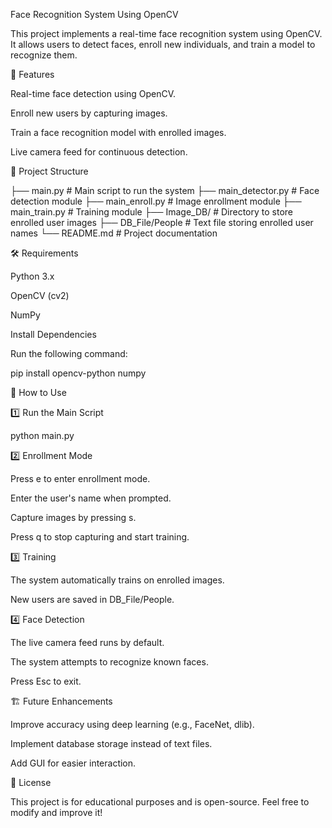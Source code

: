 Face Recognition System Using OpenCV

This project implements a real-time face recognition system using OpenCV. It allows users to detect faces, enroll new individuals, and train a model to recognize them.

🚀 Features

  Real-time face detection using OpenCV.

  Enroll new users by capturing images.

  Train a face recognition model with enrolled images.

  Live camera feed for continuous detection.

📂 Project Structure

├── main.py                # Main script to run the system
├── main_detector.py       # Face detection module
├── main_enroll.py         # Image enrollment module
├── main_train.py          # Training module
├── Image_DB/             # Directory to store enrolled user images
├── DB_File/People        # Text file storing enrolled user names
└── README.md             # Project documentation

🛠 Requirements

  Python 3.x

  OpenCV (cv2)

  NumPy

Install Dependencies

  Run the following command:

  pip install opencv-python numpy

📸 How to Use

  1️⃣ Run the Main Script

  python main.py

  2️⃣ Enrollment Mode

  Press e to enter enrollment mode.

  Enter the user's name when prompted.

  Capture images by pressing s.

  Press q to stop capturing and start training.

3️⃣ Training

  The system automatically trains on enrolled images.

  New users are saved in DB_File/People.

4️⃣ Face Detection

  The live camera feed runs by default.

  The system attempts to recognize known faces.

  Press Esc to exit.

🏗 Future Enhancements

  Improve accuracy using deep learning (e.g., FaceNet, dlib).

  Implement database storage instead of text files.

  Add GUI for easier interaction.

📜 License

  This project is for educational purposes and is open-source. Feel free to modify and improve it!


